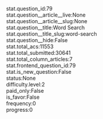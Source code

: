 stat.question_id:79  
stat.question__article__live:None  
stat.question__article__slug:None  
stat.question__title:Word Search  
stat.question__title_slug:word-search  
stat.question__hide:False  
stat.total_acs:11553  
stat.total_submitted:30641  
stat.total_column_articles:7  
stat.frontend_question_id:79  
stat.is_new_question:False  
status:None  
difficulty.level:2  
paid_only:False  
is_favor:False  
frequency:0  
progress:0  
